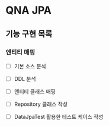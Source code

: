 # QNA JPA

## 기능 구현 목록
### 엔티티 매핑
- [ ] 기본 소스 분석
- [ ] DDL 분석
- [ ] 엔티티 클래스 매핑
- [ ] Repository 클래스 작성
- [ ] DataJpaTest 활용한 테스트 케이스 작성







